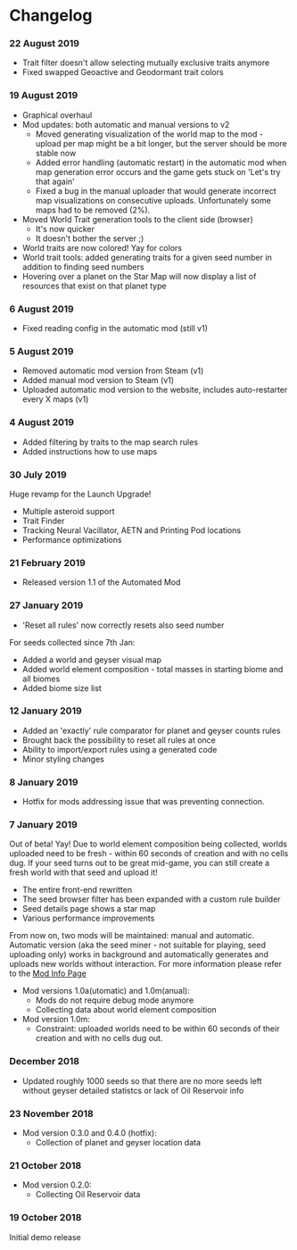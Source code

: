 # Changelog
### 22 August 2019
* Trait filter doesn't allow selecting mutually exclusive traits anymore
* Fixed swapped Geoactive and Geodormant trait colors

### 19 August 2019
* Graphical overhaul
* Mod updates: both automatic and manual versions to v2
  * Moved generating visualization of the world map to the mod - upload per map might be a bit longer, but the server should be more stable now
  * Added error handling (automatic restart) in the automatic mod when map generation error occurs and the game gets stuck on 'Let's try that again'
  * Fixed a bug in the manual uploader that would generate incorrect map visualizations on consecutive uploads. Unfortunately some maps had to be removed (2%).
* Moved World Trait generation tools to the client side (browser)
  * It's now quicker
  * It doesn't bother the server ;)
* World traits are now colored! Yay for colors
* World trait tools: added generating traits for a given seed number in addition to finding seed numbers 
* Hovering over a planet on the Star Map will now display a list of resources that exist on that planet type

### 6 August 2019
* Fixed reading config in the automatic mod (still v1)

### 5 August 2019
* Removed automatic mod version from Steam (v1)
* Added manual mod version to Steam (v1)
* Uploaded automatic mod version to the website, includes auto-restarter every X maps (v1)

### 4 August 2019
* Added filtering by traits to the map search rules
* Added instructions how to use maps

### 30 July 2019
Huge revamp for the Launch Upgrade!
* Multiple asteroid support
* Trait Finder
* Tracking Neural Vacillator, AETN and Printing Pod locations
* Performance optimizations

### 21 February 2019
* Released version 1.1 of the Automated Mod

### 27 January 2019
* 'Reset all rules' now correctly resets also seed number  

For seeds collected since 7th Jan:
* Added a world and geyser visual map 
* Added world element composition - total masses in starting biome and all biomes
* Added biome size list

### 12 January 2019
* Added an 'exactly' rule comparator for planet and geyser counts rules
* Brought back the possibility to reset all rules at once
* Ability to import/export rules using a generated code
* Minor styling changes

### 8 January 2019
* Hotfix for mods addressing issue that was preventing connection.

### 7 January 2019
Out of beta! Yay! Due to world element composition being collected, worlds uploaded need to be fresh - within 60 seconds of creation and with no cells dug. If your seed turns out to be great mid-game, you can still create a fresh world with that seed and upload it!
* The entire front-end rewritten
* The seed browser filter has been expanded with a custom rule builder
* Seed details page shows a star map
* Various performance improvements

From now on, two mods will be maintained: manual and automatic. Automatic version (aka the seed miner - not suitable for playing, seed uploading only) works in background and automatically generates and uploads new worlds without interaction. For more information please refer to the [Mod Info Page](https://toolsnotincluded.net/map-tools/map-browser/contribute)
* Mod versions 1.0a(utomatic) and 1.0m(anual):
  * Mods do not require debug mode anymore
  * Collecting data about world element composition
* Mod version 1.0m:
  * Constraint: uploaded worlds need to be within 60 seconds of their creation and with no cells dug out.

### December 2018
* Updated roughly 1000 seeds so that there are no more seeds left without geyser detailed statistcs or lack of Oil Reservoir info

### 23 November 2018
* Mod version 0.3.0 and 0.4.0 (hotfix):
  * Collection of planet and geyser location data

### 21 October 2018
* Mod version 0.2.0:
  * Collecting Oil Reservoir data

### 19 October 2018
Initial demo release